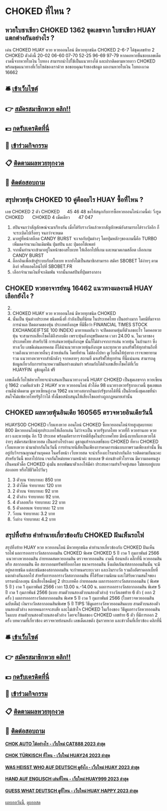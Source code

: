 # CHOKED ที่ไหน ?
## หวยใบชาเขียว CHOKED 1362 ชุดเลขจาก ใบชาเขียว HUAY แตกต่างกันอย่างไร ?
เด่น CHOKED HUAY หวย หวยออนไลน์ มีหวยทุกชนิด CHOKED 2-6-7 ได้ชุดเลขท้าย 2 CHOKED ตัวดังนี้
20-02
06-60
07-70
52-25
96-69
97-79
หากคอหวยชื่นชอบเลขเด็ดงวดนี้จากหวยใบเงิน ใบทอง สามารถนำไปใช้เป็นแนวทางได้ และฝากติดตามหวยลาว CHOKED พร้อมชุดแนวทางที่เว็บไซต์ของเราด้วย
ขอขอบคุณเจ้าของข้อมูล
ผลงานหวยใบเงิน ใบทองงวด 16662


## 🛎 [เข้าเว็บไซต์](https://bit.ly/3BG5bNw)
## 👉 [สมัครสมาชิกหวย คลิก!!](https://bit.ly/3BG5bNw)
## 💵 [กดรับเครดิตที่นี่](https://bit.ly/3C3mvgS)
## 👑 [เข้าร่วมกิจกรรม](https://bit.ly/3C3mvgS)
## 📋 [ติดตามผลหวยทุกงวด](https://bit.ly/3C3mvgS)
## 📱 [ติดต่อสอบถาม](https://bit.ly/3C3mvgS)

## สรุปหวยหุ้น CHOKED 10 คู่คืออะไร HUAY ซื้อที่ไหน ?
เลข CHOKED 2 ตัว CHOKED      45 46 48
ขอให้สนุกกับการซื้อหวยออนไลน์งวดนี้ค่ะ
วิ่งรูด CHOKED       CHOKED 4
เม็ดเดียว       47 047
1. สปินจนกว่าสัญลักษณ์จะมาเรียงกัน เมื่อได้รับรางวัลแล้วหากสัญลักษณ์ยังสามารถได้รางวัลอีก ก็จะระเบิดไปเรื่อยๆ จนกว่าจะหมด
2. มาอยู่ที่หน้าสล็อต CANDY BURST จะเจอกับปุ่มต่างๆ โดยปุ่มหลักๆของเกมนี้คือ TURBO เพิ่มลดจำนวนเงินเดิมพัน ปุ่มสปิน และ ปุ่มออโต้เพลย์
3. จากนั้นท่านจะเข้ามาอยู่ในหน้าของสโบเบท ให้เลือกไปที่เกม และหมวดเกมสล็อต เลือกเกม CANDY BURST
4. ล็อกอินเพื่อเข้าสู่ระบบกับสโบเบท หากยังไม่เป็นสมาชิกสามารถ สมัคร SBOBET ได้ง่ายๆ ตามลิงก์ หรือแอดไลน์ไปที่ SBOBET.FR
5. เลือกจำนวนเงินที่จะเดิมพัน จากนั้นกดสปินที่ปุ่มตรงกลาง

## CHOKED หวยอาจารย์หนู 16462 แนวทางผลงานดี HUAY เลือกยังไง ?
2.
1. CHOKED HUAY หวย หวยออนไลน์ มีหวยทุกชนิด CHOKED
1. นั้นเป็น หุ้นต่างประเทศ ชนิดหนึ่งที่ กำลังเป็นที่นิยม ในประเทศไทย เป็นอย่างมาก โดยมีที่มาจาก การนำผล ปิดตลาดของหุ้น ประเทศอังกฤษ ที่มีชื่อว่า FINANCIAL TIMES STOCK EXCHANGE(FTSE 100 INDEX) มาทายผลกันว่า จะปิดตลาดหุ้นที่ตัวเลขอะไร โดยคอหวยหุ้น จะสามารถเสี่ยงโชคได้ถึงรอบดึก เพราะหุ้นอังกฤษปิดตลาด เวลา 24.00 น. ในเวลาของประเทศไทย สำหรับวิธี การเล่นหวยหุ้นอังกฤษ นั้นก็ไม่ต่างจากการเล่น หวยหุ้น ในบ้านเรา ซึ่งทางเว็บ เลขดีเด่นดอทคอม ก็ได้นำแนวทางหวยหุ้นอังกฤษ และทุกหวย มาเสริฟให้ทุกท่านถึงที่ รวมถึงแนวทางหวยอื่นๆ ด้วยเช่นกัน โดยที่ท่าน ไม่ต้องไปหา ดูเว็บอื่นให้ยุ่งยาก เราจะพยายามรวม แนวทางหวยจากสำนักดังๆ จากหลายๆ สถานที่ มาเสริฟให้ทุกท่าน ที่นี่แน่นอน สามารถดูข้อมูลเกี่ยวกับการทำนายความฝันอย่างแม่นยำ พร้อมกับได้ตัวเลขเสี่ยงโชคได้ที่เว็บ HUAYFIN  ดูข้อมูลได้ ฟรี

เลขเด็ดที่เว็บไซต์หวยไทยจะนำเสนอเป็นแนวทางงวดนี้ HUAY CHOKED เป็นชุดเลขจาก หวยเซียนอู๋ 1962 งวดที่แล้วเข้า 2 HUAY หวย หวยออนไลน์ ตัวโต๊ด 98 แนวทางหวยรัฐบาลงวดนี้ ชุดเลขผลงานดีน่าติดตาม ดูหวยเซียนอู๋งวด 1962 แนวทางสลากกินแบ่งรัฐบาลได้ที่นี่ เป็นอีกหนึ่งชุดเลขที่น่าสนใจไม่แพ้หวยไทยรัฐก็ว่าได้ ทั้งนี้ขอสนับสนุนให้เสี่ยงโชคอย่างถูกกฎหมายเท่านั้น

## CHOKED ผลหวยหุ้นอินเดีย 160565 ตรวจหวยอินเดียวันนี้
HUAYSOD CHOKED เว็บแทงหวย ออนไลน์ CHOKED ซื้อหวยออนไลน์จ่ายสูงสุดบาทละ 800 มีหวยออนไลน์ทุกประเภทให้เลือกเล่น ไม่ว่าจะเป็น หวยรัฐบาลไทย หวยยี่กี หวยฮานอย หวยลาว และหวยหุ้น อีก 13 ประเทศ พร้อมอัตราการจ่ายดีที่สุดในประเทศไทย มีหนึ่งบาทก็เเทงหวยได้ง่ายๆ สมัครสมาชิกหวยสด
เป็นอย่างไรบ้างคะ ดูธาตุแท้จากเลขที่ชอบ CHOKED ที่ทาง CHOKED เว็บแทงหวย นำมาฝากกันในวันนี้ การทำนายนิสัยเป็นเพียงการคาดการณ์แบบภาพรวมเพียงเท่านั้น ขึ้นอยู่กับวิจารณญาณส่วนบุคคล ในครั้งหน้า เว็บหวยสด จะนำเรื่องอะไรมาฝากกันอีก รอติดตามกันนะคะ สำหรับวันนี้ ขอลาไปก่อน เจอกันใหม่บทความหน้าค่ะ
ชอบเลข 9 ค่อนข้างหัวโบราณ มีความอดทนสูง เป็นคนหัวดื้อ CHOKED มุ่งมั่น ชอบพัฒนาตัวเองให้มีค่า ประสบความสำเร็จอยู่เสมอ ไม่ชอบอยู่แบบล่องลอย หรือใช้ชีวิตไปวันๆ
1. 3 ตัวบน จ่ายบาทละ 850 บาท
2. 3 ตัวโต๊ด จ่ายบาทละ 120 บาท
3. 2 ตัวบน จ่ายบาทละ 92 บาท
4. 2 ตัวล่าง จ่ายบาทละ 92 บาท.
5. 4 ตัวลอยเรือ จ่ายบาทละ 22 บาท
6. 5 ตัวลอยแพ จ่ายบาทละ 12 บาท
7. วิ่งบน จ่ายบาทละ 3.2 บาท
8. วิ่งล่าง จ่ายบาทละ 4.2 บาท

## สรุปทิ้งท้าย คำทำนายเกี่ยวข้องกับ CHOKED ฝันเห็นรถไฟ
สรุปทิ้งท้าย HUAY หวย หวยออนไลน์ มีหวยทุกชนิด คำทำนายเกี่ยวข้องกับ CHOKED ฝันเห็นรถไฟ ผลการออกรางวัลสลากออมสิน CHOKED พิเศษ CHOKED 5 ปี งวด 1 กุมภาพันธ์ 2566
 แนวทางหวยออมสิน ถ่ายทอดสดหวยออมสิน ตรวจหวยออมสิน งวดนี้ ย้อนหลัง คลิ๊กที่นี่ 
หวยออมสิน หรือ สลากออมสิน คือ สลากออมทรัพย์ที่ออกโดย ธนาคารออมสิน ซึ่งผลิตภัณฑ์สลากออมสินนั้น จะมีอยู่หลายชนิด แต่ละชนิดของสลากออมสิน จะกำหนดระยะเวลา และเงินรางวัล รวมถึงอัตราดอกเบี้ยที่แตกต่างกันออกไป
สำหรับการออกรางวัลสลากออมสิน ที่ได้รับความนิยม และได้รับความสนใจของบรรดานักลงทุน นักเสี่ยงโชคมีอยู่ 2 ประเภทคือ
ถ่ายทอดสด ผลการออกรางวัลสลากออมสิน ( พิเศษ 5 ปี ) งวด 1 กุมภาพันธ์ 2566 เวลา 13.00 น.-14.00 น.
ผลการออกรางวัลสลากออมสิน พิเศษ 5 ปี งวด 1 กุมภาพันธ์ 2566 (แบบ สามตัวบนสองตัวบนสองตัวล่าง)
รางวัลเลขท้าย 6 ตัว ( ออก 2 ครั้ง )
ผลการออกรางวัลสลากออมสิน พิเศษ 5 ปี งวด 1 กุมภาพันธ์ 2566 (ใบตรวจหวยออมสิน ฉบับเต็ม)
เงินรางวัลสลากออมสินพิเศษ 5 ปี
TIPS วิธีดูผลรางวัลหวยออมสินแบบ สามตัวบนสองตัวบนสองตัวล่าง
หลายคนอาจจะสงสัย และไม่เข้าใจ CHOKED ในเรื่องของ วิธีดูผลรางวัลหวยออมสิน ในแบบ สามตัวบนสองตัวบนสองตัวล่าง โดยจะใช้ผลของ CHOKED เลขท้าย 6 ตัว ที่มีการออก 2 ครั้ง
บทความที่เกี่ยวข้อง
ตรวจหวยย้อนหลัง เลขเด็ดเลขดัง ลุ้นรวยหวย และข่าวอื่นที่เกี่ยวข้อง คลิกที่นี่

## 🛎 [เข้าเว็บไซต์](https://bit.ly/3BG5bNw)
## 👉 [สมัครสมาชิกหวย คลิก!!](https://bit.ly/3BG5bNw)
## 💵 [กดรับเครดิตที่นี่](https://bit.ly/3C3mvgS)
## 👑 [เข้าร่วมกิจกรรม](https://bit.ly/3C3mvgS)
## 📋 [ติดตามผลหวยทุกงวด](https://bit.ly/3C3mvgS)
## 📱 [ติดต่อสอบถาม](https://bit.ly/3C3mvgS)

#### [CHOK AUTO ได้อย่างไร - เว็บใหม่ CAT888 2023 ล่าสุด](https://atom.io/themes/chok%20auto%20ได้อย่างไร%20-%20เว็บใหม่%20cat888%202023%20ล่าสุด)
#### [CHOK TÜRKISCH ที่ไหน - เว็บใหม่ HUAY24 2023 ล่าสุด](https://atom.io/themes/chok%20türkisch%20ที่ไหน%20-%20เว็บใหม่%20huay24%202023%20ล่าสุด)
#### [WAS HEISST WHO AUF DEUTSCH ดูยังไง - เว็บใหม่ HUAY 2023 ล่าสุด](https://atom.io/themes/was%20heisst%20who%20auf%20deutsch%20ดูยังไง%20-%20เว็บใหม่%20huay%202023%20ล่าสุด)
#### [HAND AUF ENGLISCH เล่นที่ไหน - เว็บใหม่ HUAY999 2023 ล่าสุด](https://atom.io/themes/hand%20auf%20englisch%20เล่นที่ไหน%20-%20เว็บใหม่%20huay999%202023%20ล่าสุด)
#### [GUESS WHAT DEUTSCH ดูที่ไหน - เว็บใหม่ HUAY HAPPY 2023 ล่าสุด](https://atom.io/themes/guess%20what%20deutsch%20ดูที่ไหน%20-%20เว็บใหม่%20huay%20happy%202023%20ล่าสุด)

[ผลบอลวันนี้](https://siamsport.tv "ผลบอลวันนี้"), [ดูบอลสด](https://siamsport.tv/ดูบอลสด "ดูบอลสด")